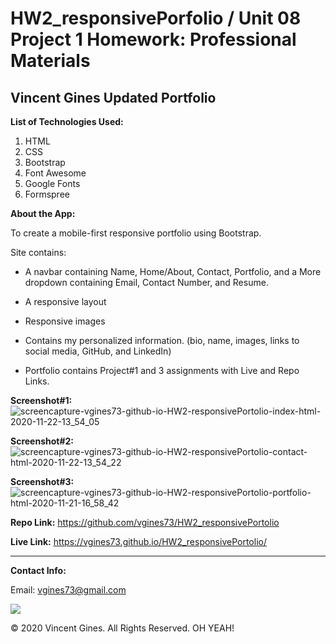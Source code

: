 # HW2_responsivePorfolio / Unit 08 Project 1 Homework: Professional Materials

## Vincent Gines Updated Portfolio

**List of Technologies Used:**
1. HTML
2. CSS
3. Bootstrap
4. Font Awesome
5. Google Fonts
6. Formspree

**About the App:**

To create a mobile-first responsive portfolio using Bootstrap.

Site contains:

   * A navbar containing Name, Home/About, Contact, Portfolio, and a More dropdown containing Email, Contact Number, and Resume.

   * A responsive layout

   * Responsive images

   * Contains my personalized information. (bio, name, images, links to social media, GitHub, and LinkedIn)
   
   * Portfolio contains Project#1 and 3 assignments with Live and Repo Links.

**Screenshot#1:**
![screencapture-vgines73-github-io-HW2-responsivePortolio-index-html-2020-11-22-13_54_05](https://user-images.githubusercontent.com/71681031/99918211-4a824780-2cca-11eb-9056-7e42925a2848.png)

**Screenshot#2:**
![screencapture-vgines73-github-io-HW2-responsivePortolio-contact-html-2020-11-22-13_54_22](https://user-images.githubusercontent.com/71681031/99918214-4e15ce80-2cca-11eb-80e7-0f5a1d23b8f1.png)

**Screenshot#3:**
![screencapture-vgines73-github-io-HW2-responsivePortolio-portfolio-html-2020-11-21-16_58_42](https://user-images.githubusercontent.com/71681031/99891075-e6ed1100-2c1a-11eb-9ad9-881cb38c6d25.png)

**Repo Link:**
https://github.com/vgines73/HW2_responsivePortolio

**Live Link:**
https://vgines73.github.io/HW2_responsivePortolio/

- - - 
**Contact Info:**

Email: vgines73@gmail.com


<img src="https://img.shields.io/badge/LICENSE-mit-green">

© 2020 Vincent Gines. All Rights Reserved. OH YEAH!




